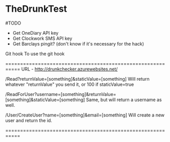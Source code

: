 TheDrunkTest
============

#TODO
* Get OneDiary API key
* Get Clockwork SMS API key
* Get Barclays pingit? (don't know if it's necessary for the hack)

Git hook
	To use the git hook



===========================================================
URL - http://drunkchecker.azurewebsites.net/

/Read?returnValue=[something]&staticValue=[something]						Will return whatever "returnValue" you send it, or 100 if staticValue=true

/ReadForUser?username=[something]&returnValue=[something]&staticValue=[something]		Same, but will return a username as well.

/User/CreateUser?name=[something]&email=[something]					Will create a new user and return the id.

===========================================================
